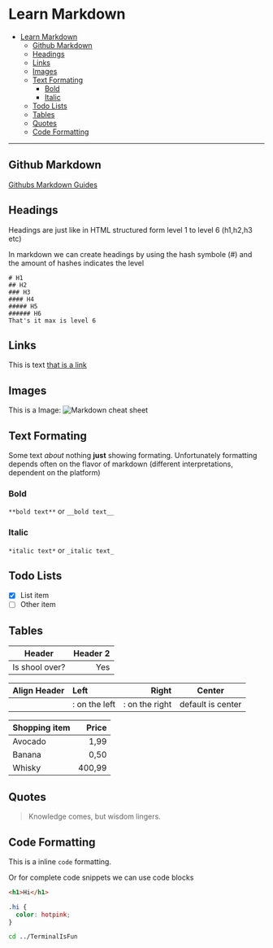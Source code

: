 # Learn Markdown

<!-- TOC -->

- [Learn Markdown](#learn-markdown)
  - [Github Markdown](#github-markdown)
  - [Headings](#headings)
  - [Links](#links)
  - [Images](#images)
  - [Text Formating](#text-formating)
    - [Bold](#bold)
    - [Italic](#italic)
  - [Todo Lists](#todo-lists)
  - [Tables](#tables)
  - [Quotes](#quotes)
  - [Code Formatting](#code-formatting)

<!-- /TOC -->

---

## Github Markdown

[Githubs Markdown Guides](https://guides.github.com/features/mastering-markdown/)

## Headings

Headings are just like in HTML structured form level 1 to level 6 (h1,h2,h3 etc)

In markdown we can create headings by using the hash symbole (#) and the amount of hashes indicates the level

```
# H1
## H2
### H3
#### H4
##### H5
###### H6
That's it max is level 6
```

## Links

This is text [that is a link](https://digitalcareerinstitute.org)

## Images

This is a Image:
![Markdown cheat sheet](https://d33wubrfki0l68.cloudfront.net/374f4c769f97c4ded7300d521eb59b24168a7261/c72ad/lesson-images/cheatsheets-1-cheatsheet.png)

## Text Formating

Some text _about_ nothing **just** showing formating.
Unfortunately formatting depends often on the flavor of markdown (different interpretations, dependent on the platform)

### Bold

`**bold text**` or `__bold text__`

### Italic

`*italic text*` or `_italic text_`

## Todo Lists

- [x] List item
- [ ] Other item

## Tables

| Header         | Header 2 |
| -------------- | -------: |
| Is shool over? |      Yes |

| Align Header | Left          |          Right | Center            |
| ------------ | :------------ | -------------: | ----------------- |
|              | : on the left | : on the right | default is center |

| Shopping item |  Price |
| :------------ | -----: |
| Avocado       |   1,99 |
| Banana        |   0,50 |
| Whisky        | 400,99 |

## Quotes

> Knowledge comes, but wisdom lingers.

## Code Formatting

This is a inline `code` formatting.

Or for complete code snippets we can use code blocks

```html
<h1>Hi</h1>
```

```css
.hi {
  color: hotpink;
}
```

```bash
cd ../TerminalIsFun
```
